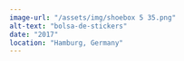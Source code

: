 ```yaml
---
image-url: "/assets/img/shoebox 5 35.png"
alt-text: "bolsa-de-stickers"
date: "2017"
location: "Hamburg, Germany"
---
```


